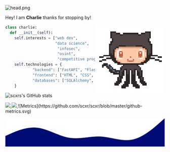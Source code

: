![head.png](https://raw.githubusercontent.com/scxr/scxr/master/top.png)

Hey! I am **Charlie** thanks for stopping by!

<img align='right' src="https://raw.githubusercontent.com/iCharlesZ/FigureBed/master/img/octocat.gif" width="220" alt="octocat.gif">

```python
class charlie:
  def __init__(self):
    self.interests = ["web dev", 
                      "data science", 
                       "infosec", 
                       "osint", 
                       "competitive programming"]
    self.technologies = {
            "backend": ["FastAPI", "Flask"],
            "frontend": ["HTML", "CSS", "Javascript"],
            "databases": ["SQLAlchemy", "mongo", "sqlite"],
    }
```

![scxrs's GitHub stats](https://github-readme-stats.vercel.app/api?username=scxr&count_private=true&theme=synthwave&hide=contribs,prs)

<a href="https://github.com/scxr">
  <img src="https://img.shields.io/github/followers/scxr">
</a>
<a href="https://github.com/scxr">
  <img src="https://img.shields.io/github/stars/scxr">
</a>
![Metrics](https://github.com/scxr/scxr/blob/master/github-metrics.svg)

  
![bottom.png](https://raw.githubusercontent.com/iCharlesZ/FigureBed/master/img/readme-bottom.png)

